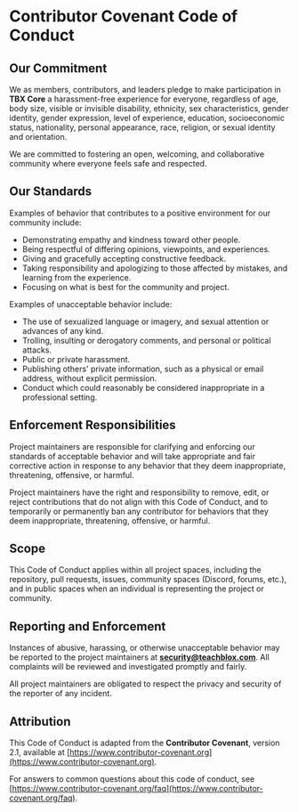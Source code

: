 # Contributor Covenant Code of Conduct

## Our Commitment

We as members, contributors, and leaders pledge to make participation in **TBX Core** a harassment-free experience for everyone, regardless of age, body size, visible or invisible disability, ethnicity, sex characteristics, gender identity, gender expression, level of experience, education, socioeconomic status, nationality, personal appearance, race, religion, or sexual identity and orientation.

We are committed to fostering an open, welcoming, and collaborative community where everyone feels safe and respected.

## Our Standards

Examples of behavior that contributes to a positive environment for our community include:

- Demonstrating empathy and kindness toward other people.
- Being respectful of differing opinions, viewpoints, and experiences.
- Giving and gracefully accepting constructive feedback.
- Taking responsibility and apologizing to those affected by mistakes, and learning from the experience.
- Focusing on what is best for the community and project.

Examples of unacceptable behavior include:

- The use of sexualized language or imagery, and sexual attention or advances of any kind.
- Trolling, insulting or derogatory comments, and personal or political attacks.
- Public or private harassment.
- Publishing others' private information, such as a physical or email address, without explicit permission.
- Conduct which could reasonably be considered inappropriate in a professional setting.

## Enforcement Responsibilities

Project maintainers are responsible for clarifying and enforcing our standards of acceptable behavior and will take appropriate and fair corrective action in response to any behavior that they deem inappropriate, threatening, offensive, or harmful.

Project maintainers have the right and responsibility to remove, edit, or reject contributions that do not align with this Code of Conduct, and to temporarily or permanently ban any contributor for behaviors that they deem inappropriate, threatening, offensive, or harmful.

## Scope

This Code of Conduct applies within all project spaces, including the repository, pull requests, issues, community spaces (Discord, forums, etc.), and in public spaces when an individual is representing the project or community.

## Reporting and Enforcement

Instances of abusive, harassing, or otherwise unacceptable behavior may be reported to the project maintainers at **security@teachblox.com**. All complaints will be reviewed and investigated promptly and fairly.

All project maintainers are obligated to respect the privacy and security of the reporter of any incident.

## Attribution

This Code of Conduct is adapted from the **Contributor Covenant**, version 2.1, available at [https://www.contributor-covenant.org](https://www.contributor-covenant.org).

For answers to common questions about this code of conduct, see [https://www.contributor-covenant.org/faq](https://www.contributor-covenant.org/faq).

